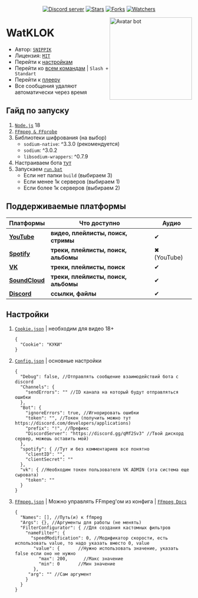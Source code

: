 <div align="center">
	<p>
		<a href="https://discord.gg/qMf2Sv3"><img src="https://img.shields.io/discord/332947799605772289?color=5865F2&logo=discord&logoColor=white&style=flat-square" alt="Discord server" /></a>
		<a href=""><img src="https://img.shields.io/github/stars/SNIPPIK/WatKLOK?logo=github&style=flat-square" alt="Stars"/></a>
    	<a href=""><img src="https://img.shields.io/github/forks/SNIPPIK/WatKLOK?logo=github&style=flat-square" alt="Forks"/></a>
        <a href=""><img src="https://img.shields.io/github/repo-size/SNIPPIK/WatKLOK?logo=github&style=flat-square" alt="Watchers"/></a>
    </p>
</div>


[<img align="right" alt="Avatar bot" width="223px" src="https://cdn.discordapp.com/avatars/678588856588697610/466d3d51e6d497541622085ed18a1ad1.webp?size=4096" />](https://discordapp.com/users/623170593268957214)

# WatKLOK
- Автор: [`SNIPPIK`](https://github.com/SNIPPIK)
- Лицензия: [`MIT`](https://github.com/SNIPPIK/WatKLOK/blob/main/LICENSE)
- Перейти к [настройкам](DataBase/Config.json)
- Перейти ко [всем командам](src/Handler/Commands) | `Slash + Standart`
- Перейти к [плееру](src/AudioPlayer)
- Все сообщения удаляют автоматически через время

## Гайд по запуску
1. [`Node.js`](https://nodejs.org/ru/) 18
2. [`FFmpeg & FFprobe`](https://ffmpeg.org/)
3. Библиотеки шифрования (на выбор)
    - `sodium-native`: ^3.3.0 (рекомендуется)
    - `sodium`: ^3.0.2
    - `libsodium-wrappers`: ^0.7.9
4. Настраиваем бота [тут](DataBase)
5. Запускаем [`run.bat`](run.bat)
   - Если нет папки `build` (выбираем 3)
   - Если менее 1к серверов (выбираем 1)
   - Если более 1к серверов (выбираем 2) 

## Поддерживаемые платформы

| Платформы                                 | Что доступно                         | Аудио       |
|-------------------------------------------|--------------------------------------|-------------|
| [**YouTube**](https://www.youtube.com/)   | **видео, плейлисты, поиск, стримы**  | ✔           |
| [**Spotify**](https://open.spotify.com/)  | **треки, плейлисты, поиск, альбомы** | ✖ (YouTube) |
| [**VK**](https://vk.com/)                 | **треки, плейлисты, поиск**          | ✔           |
| [**SoundCloud**](https://soundcloud.com/) | **треки, плейлисты, поиск, альбомы** | ✔           |
 | [**Discord**](https://discord.com/)       | **ссылки, файлы**                    | ✔           |

## Настройки
1. [`Cookie.json`](DataBase/Cookie.json) | необходим для видео 18+
    ```json5
   {   
      "Cookie": "КУКИ" 
   }
   ```
2. [`Config.json`](DataBase/Config.json) | основные настройки
    ```json5
    {
      "Debug": false, //Отправлять сообщение взаимодействий бота с discord
      "Channels": {
        "sendErrors": "" //ID канала на который будут отправляться ошибки
      },
      "Bot": {
        "ignoreErrors": true, //Игнорировать ошибки
        "token": "", //Токен (получить можно тут https://discord.com/developers/applications)
        "prefix": "!", //Префикс
        "DiscordServer": "https://discord.gg/qMf2Sv3" //Твой дискорд сервер, можешь оставить мой)
      },
      "spotify": { //Тут и без комментариев все понятно
        "clientID": "",
        "clientSecret": ""
      },
      "vk": { //Необходим токен пользователя VK ADMIN (эта система еще сыровата)
        "token": ""
      }
    }
    ```
3. [`FFmpeg.json`](DataBase/FFmpeg.json) | Можно управлять FFmpeg'ом из конфига | [`FFmpeg Docs`](https://ffmpeg.org/ffmpeg.html)
    ```json5
    {
      "Names": [], //Путь(и) к ffmpeg
      "Args": {}, //Аргументы для работы (не менять)
      "FilterConfigurator": { //Для создания кастомных фильтров
        "nameFilter": {
          "speedModification": 0, //Модификатор скорости, есть использовать value, то надо указать вместо 0, value
           "value": {       //Нужно использовать значение, указать false если оно не нужно
             "max": 200,      //Макс значение
             "min": 0       //Мин значение
           },
         "arg": "" //Сам аргумент
        }
      }
    }  
     ```